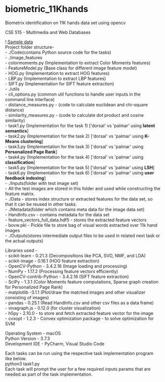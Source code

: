 # biometric_11Khands
Biometrix identification on 11K hands data set using opencv

CSE 515 - Multimedia and Web Databases<br />

!.[Sample data](https://imgur.com/bNTC0IY)<br />
Project folder structure-<br />
    - ./Code(contains Python source code for the tasks)<br />
        - ./image_features<br />
            - colormoments.py (Implementation to extract Color Moments features)<br />
            - FeatureModel.py (Base class for different image feature model)<br />
            - HOG.py (Implementation to extract HOG features)<br />
            - LBP.py (Implementation to extract LBP features)<br />
            - SIFT.py (Implementation for SIFT feature extraction)<br />
        - ./utils<br />
            - cli_options.py (common util functions to handle user inputs in the command line interface)<br />
            - distance_measures.py - (code to calculate euclidean and chi-square distance)<br />
            - similarity_measures.py - (code to calculate dot product and cosine similarity)<br />
        - task1.py (Implementation for the task 1) ['dorsal' vs 'palmar' using **latent semantics**]<br />
        - task2.py (Implementation for the task 2) ['dorsal' vs 'palmar' using **K-Means clustering**]<br />
        - task3.py (Implementation for the task 3) ['dorsal' vs 'palmar' using **Personalized Page Rank**]<br />
        - task4.py (Implementation for the task 4) ['dorsal' vs 'palmar' using **classification**]<br />
        - task5.py (Implementation for the task 5) ['dorsal' vs 'palmar' using **LSH**]<br />
        - task6.py (Implementation for the task 6) ['dorsal' vs 'palmar' using **user feedback indexing**]<br />
    - ./Inputs(folder with test image set)<br />
        - All the test images are stored in this folder and used while constructing the feature matrix.<br />
    - ./Data - stores index structure or extracted features for the data set, so that it can be reused in other tasks.<br />
    - ./Metadata(folder which contains meta data for the image data set)<br />
        - HandInfo.csv - contains metadata for the data set<br />
        - feature_vectors_full_data.hdf5 - stores the extracted feature vectors<br />
        - bovw.pkl - Pickle file to store bag of visual words extracted over 11k hand images<br />
    - ./Outputs(stores intermediate output files to be used in related next task or the actual outputs)<br />

Libraries used -<br />
    - scikit-learn - 0.21.3 (Decompositions like PCA, SVD, NMF, and LDA)<br />
    - scikit-image - 0.16.1 (HOG feature extraction)<br />
    - OpenCV-Python - 3.4.2.16 (Image loading and processing)<br />
    - NumPy - 1.17.2 (Processing feature vectors efficiently)<br />
    - OpenCV-contrib-Python - 3.4.2.16 (SIFT feature extraction)<br />
    - SciPy - 1.3.1 (Color Moments feature computations, Sparse graph creation for Personalized Page Rank)<br />
    - matplotlib -3.1.1 (Plot/draw the matched images and other visualizer consisting of images)<br />
    - pandas - 0.25.1 (Read HandInfo.csv and other csv files as a data frame)<br />
    - vivagraph.js - 0.12.0 (for cluster visualization)<br />
    - h5py - 2.10.0 - to store and fetch extracted feature vector for the image<br />
    - cvxopt - 1.2.3 - Convex optimization package - to solve optimization for SVM<br />

Operating System - macOS<br />
Python Version - 3.7.3<br />
Development IDE - PyCharm, Visual Studio Code<br />

Each tasks can be run using the respective task implementation program like below.<br />
    python3 task1.py<br />
Each task will prompt the user for a few required inputs params that are needed as part of the task implementation.<br />
